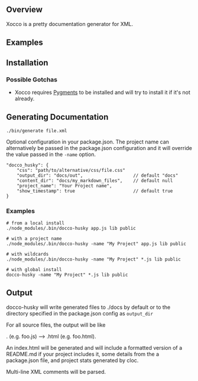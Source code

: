 Overview
--------

Xocco is a pretty documentation generator for XML.

Examples
--------

Installation
------------

### Possible Gotchas

* Xocco requires [Pygments](http://pygments.org/) to be installed and will try to install it if it's not already. 

Generating Documentation
------------------------

	./bin/generate file.xml
	
Optional configuration in your package.json. The project name can alternatively be passed in the package.json configuration and it will override the value passed in the <code>-name</code> option.

	"docco_husky": {
		"css": "path/to/alternative/css/file.css"
    	"output_dir": "docs/out",				    // default "docs"
    	"content_dir": "docs/my_markdown_files",    // default null
    	"project_name": "Your Project name",
		"show_timestamp": true                      // default true
  	}

### Examples

	# from a local install
	./node_modules/.bin/docco-husky app.js lib public
	
	# with a project name
	./node_modules/.bin/docco-husky -name "My Project" app.js lib public
	
	# with wildcards
	./node_modules/.bin/docco-husky -name "My Project" *.js lib public
	
	# with global install
	docco-husky -name "My Project" *.js lib public
			
Output
------------------------

docco-husky will write generated files to ./docs by default or to the directory specified in the package.json config as <code>output_dir</code>

For all source files, the output will be like 
<base>.<ext> (e.g. foo.js) -->  <base>.html (e.g. foo.html).

An index.html will be generated and will include a formatted version of a 
README.md if your project includes it, some details from the a package.json file, 
and project stats generated by cloc.

Multi-line XML comments will be parsed.